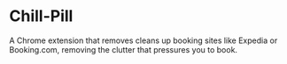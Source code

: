 # Chill-Pill
A Chrome extension that removes cleans up booking sites like Expedia or Booking.com, removing the clutter that pressures you to book.
